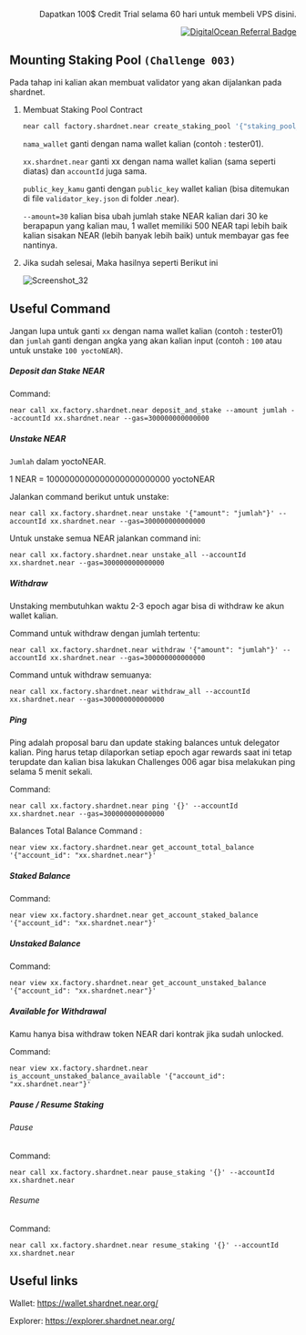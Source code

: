 <p align="right">Dapatkan 100$ Credit Trial selama 60 hari untuk membeli VPS disini.</p>
<p align="right"><a href="https://www.digitalocean.com/?refcode=825d86d58739&utm_campaign=Referral_Invite&utm_medium=Referral_Program&utm_source=badge"><img src="https://web-platforms.sfo2.cdn.digitaloceanspaces.com/WWW/Badge%201.svg" alt="DigitalOcean Referral Badge" /></a></p>

## Mounting Staking Pool `(Challenge 003)`

Pada tahap ini kalian akan membuat validator yang akan dijalankan pada shardnet.

1. Membuat Staking Pool Contract

    ```bash
    near call factory.shardnet.near create_staking_pool '{"staking_pool_id": "nama_wallet", "owner_id": "xx.shardnet.near", "stake_public_key": "public_key_kamu", "reward_fee_fraction": {"numerator": 5, "denominator": 100}, "code_hash":"DD428g9eqLL8fWUxv8QSpVFzyHi1Qd16P8ephYCTmMSZ"}' --accountId="xx.shardnet.near" --amount=30 --gas=300000000000000
    ```
    
    `nama_wallet` ganti dengan nama wallet kalian (contoh : tester01).
    
    `xx.shardnet.near` ganti xx dengan nama wallet kalian (sama seperti diatas) dan `accountId` juga sama.
    
    `public_key_kamu` ganti dengan `public_key` wallet kalian (bisa ditemukan di file `validator_key.json` di folder .near).
    
    `--amount=30` kalian bisa ubah jumlah stake NEAR kalian dari 30 ke berapapun yang kalian mau, 1 wallet memiliki 500 NEAR tapi lebih baik kalian sisakan NEAR (lebih banyak lebih baik) untuk membayar gas fee nantinya.


2. Jika sudah selesai, Maka hasilnya seperti Berikut ini

    ![Screenshot_32](https://user-images.githubusercontent.com/35837931/180383828-272a660e-0a1a-4252-a5f4-880e3961e49f.png)



## Useful Command

Jangan lupa untuk ganti `xx` dengan nama wallet kalian (contoh : tester01) dan `jumlah` ganti dengan angka yang akan kalian input (contoh : `100` atau untuk unstake `100 yoctoNEAR`).

##### Deposit dan Stake NEAR

Command:
```
near call xx.factory.shardnet.near deposit_and_stake --amount jumlah --accountId xx.shardnet.near --gas=300000000000000
```
##### Unstake NEAR
`Jumlah` dalam yoctoNEAR.

1 NEAR = 1000000000000000000000000 yoctoNEAR

Jalankan command berikut untuk unstake:
```
near call xx.factory.shardnet.near unstake '{"amount": "jumlah"}' --accountId xx.shardnet.near --gas=300000000000000
```
Untuk unstake semua NEAR jalankan command ini:
```
near call xx.factory.shardnet.near unstake_all --accountId xx.shardnet.near --gas=300000000000000
```
##### Withdraw

Unstaking membutuhkan waktu 2-3 epoch agar bisa di withdraw ke akun wallet kalian. 

Command untuk withdraw dengan jumlah tertentu:
```
near call xx.factory.shardnet.near withdraw '{"amount": "jumlah"}' --accountId xx.shardnet.near --gas=300000000000000
```
Command untuk withdraw semuanya:
```
near call xx.factory.shardnet.near withdraw_all --accountId xx.shardnet.near --gas=300000000000000
```

##### Ping

Ping adalah proposal baru dan update staking balances untuk delegator kalian. Ping harus tetap dilaporkan setiap epoch agar rewards saat ini tetap terupdate dan kalian bisa lakukan Challenges 006 agar bisa melakukan ping selama 5 menit sekali.

Command:
```
near call xx.factory.shardnet.near ping '{}' --accountId xx.shardnet.near --gas=300000000000000
```
Balances Total Balance Command :

```
near view xx.factory.shardnet.near get_account_total_balance '{"account_id": "xx.shardnet.near"}'
```
##### Staked Balance
Command:
```
near view xx.factory.shardnet.near get_account_staked_balance '{"account_id": "xx.shardnet.near"}'
```
##### Unstaked Balance
Command:
```
near view xx.factory.shardnet.near get_account_unstaked_balance '{"account_id": "xx.shardnet.near"}'
```
##### Available for Withdrawal
Kamu hanya bisa withdraw token NEAR dari kontrak jika sudah unlocked.

Command:
```
near view xx.factory.shardnet.near is_account_unstaked_balance_available '{"account_id": "xx.shardnet.near"}'
```
##### Pause / Resume Staking
###### Pause
Command:
```
near call xx.factory.shardnet.near pause_staking '{}' --accountId xx.shardnet.near
```
###### Resume
Command:
```
near call xx.factory.shardnet.near resume_staking '{}' --accountId xx.shardnet.near
```
## Useful links

Wallet: https://wallet.shardnet.near.org/

Explorer: https://explorer.shardnet.near.org/ 
